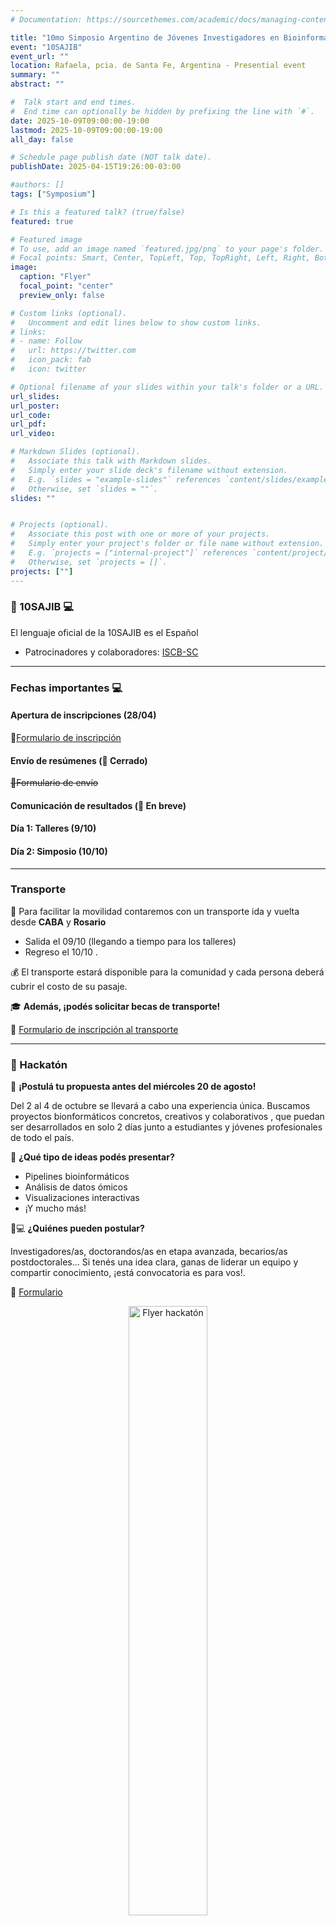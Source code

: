```yaml
---
# Documentation: https://sourcethemes.com/academic/docs/managing-content/

title: "10mo Simposio Argentino de Jóvenes Investigadores en Bioinformática"
event: "10SAJIB"
event_url: ""
location: Rafaela, pcia. de Santa Fe, Argentina - Presential event
summary: ""
abstract: ""

#  Talk start and end times.
#  End time can optionally be hidden by prefixing the line with `#`.
date: 2025-10-09T09:00:00-19:00
lastmod: 2025-10-09T09:00:00-19:00
all_day: false

# Schedule page publish date (NOT talk date).
publishDate: 2025-04-15T19:26:00-03:00

#authors: []
tags: ["Symposium"]

# Is this a featured talk? (true/false)
featured: true

# Featured image
# To use, add an image named `featured.jpg/png` to your page's folder. 
# Focal points: Smart, Center, TopLeft, Top, TopRight, Left, Right, BottomLeft, Bottom, BottomRight.
image:
  caption: "Flyer"
  focal_point: "center"
  preview_only: false

# Custom links (optional).
#   Uncomment and edit lines below to show custom links.
# links:
# - name: Follow
#   url: https://twitter.com
#   icon_pack: fab
#   icon: twitter

# Optional filename of your slides within your talk's folder or a URL.
url_slides: 
url_poster: 
url_code:
url_pdf:
url_video:

# Markdown Slides (optional).
#   Associate this talk with Markdown slides.
#   Simply enter your slide deck's filename without extension.
#   E.g. `slides = "example-slides"` references `content/slides/example-slides.md`.
#   Otherwise, set `slides = ""`.
slides: ""


# Projects (optional).
#   Associate this post with one or more of your projects.
#   Simply enter your project's folder or file name without extension.
#   E.g. `projects = ["internal-project"]` references `content/project/deep-learning/index.md`.
#   Otherwise, set `projects = []`.
projects: [""]
---
```


### :red_circle: 10SAJIB :computer:

El lenguaje oficial de la 10SAJIB es el Español
- Patrocinadores y colaboradores: [ISCB-SC](https://iscbsc.org/)

---
### Fechas importantes :computer:

#### Apertura de inscripciones (28/04)

📝[Formulario de inscripción](https://forms.gle/zv5YsA5SvposfCmn6)

#### Envío de resúmenes (📢 **Cerrado**)

~~📝Formulario de envío~~

#### Comunicación de resultados (📢 **En breve**)

#### Día 1: Talleres (9/10)

#### Día 2: Simposio (10/10)

---
### Transporte

🚌 Para facilitar la movilidad contaremos con un transporte ida y vuelta desde **CABA** y **Rosario** 
- Salida el 09/10 (llegando a tiempo para los talleres)
- Regreso el 10/10 .

💰 El transporte estará disponible para la comunidad y cada persona deberá cubrir el costo de su pasaje.

🎓 **Además, ¡podés solicitar becas de transporte!**

🔗 [Formulario de inscripción al transporte](https://docs.google.com/forms/d/e/1FAIpQLSdFaYxYHNVvfUHqejfZkcETYw6A-fiiXJAP_YYAEiHQkRMVQQ/viewform?usp=send_form)

---

### 🧩 Hackatón

📣 **¡Postulá tu propuesta antes del miércoles 20 de agosto!**

Del 2 al 4 de octubre se llevará a cabo una experiencia única. Buscamos proyectos bionformáticos concretos, creativos y colaborativos , que puedan ser desarrollados en solo 2 días junto a estudiantes y jóvenes profesionales de todo el país.

🧬 **¿Qué tipo de ideas podés presentar?**
* Pipelines bioinformáticos
* Análisis de datos ómicos
* Visualizaciones interactivas
* ¡Y mucho más!

👩💻 **¿Quiénes pueden postular?**

Investigadores/as, doctorandos/as en etapa avanzada, becarios/as postdoctorales... Si tenés una idea clara, ganas de liderar un equipo y compartir conocimiento, ¡está convocatoria es para vos!.

📝 [Formulario](https://docs.google.com/forms/d/e/1FAIpQLSdrrb0-ZbE9l4ibtFVHSxSouOwA7N6dPUrqYpBjH2HF-_D68A/viewform)

<p align="center">
  <img src="hackaton.jpeg" alt="Flyer hackatón" width="50%">
</p>

---

### 🧑‍🏫 Talleres

#### 🛠️ Club de Datos: una introducción a la ingeniería de software aplicada a la Ciencia de Datos
- 🔹 **Tallerista:** Miguel Ángel De Lillo (Club de Datos - FCEN-UBA)  
- 📍 **Lugar:** Campus UNRaf, C. Colectora, S2300 Rafaela, Santa Fe  
- 🕐 **Horario:** 14:00 – 18:00

Un taller para descubrir cómo las buenas prácticas de programación pueden transformar tu forma de trabajar en proyectos de Ciencia de Datos.


#### 🛠️ Quimioinformática asistida por IA: identificación de compuestos bioactivos
- 🔹 **Tallerista:** Mercedes Didier Garnham (IIB - EByN - UNSAM)  
- 📍 **Lugar:** Campus UNRaf, C. Colectora, S2300 Rafaela, Santa Fe  
- 🕐 **Horario:** 14:00 – 18:00  

Ideal para quienes quieran explorar representaciones moleculares, RDKit, descriptores y fingerprints.

#### 🛠️ Esto no es un taller de Docking con IA
- 🔹 **Tallerista:** Exequiel Barrera (IHEM-CONICET)  
- 💻 **Formato:** Virtual  
- 🕐 **Horario:** 13:00 – 18:00  


Un espacio para introducirse al docking molecular: desde la búsqueda de compuestos hasta el uso de Autodock Vina y el análisis de resultados.


#### 🛠️ Procesamiento de imágenes con Python
- 🔹 **Tallerista:** Leandro Matías Sommese (CONICET - UNQ)  
- 📍 **Lugar:** Campus UNRaf, C. Colectora, S2300 Rafaela, Santa Fe  
- 🕐 **Horario:** 14:00 – 18:00  

Un recorrido práctico por las herramientas de análisis y manipulación de imágenes digitales aplicadas a bioinformática estructural de proteínas.


---
### Temas de simposio
- Ómicas
- Ecología y Evolución
- Bioinformática estructural
- Bioinformática en industria
- Aplicaciones de Inteligencia Artificial
- Desarrollo de algoritmos y herramientas
- Bioinformática clínica y traslacional
- Educación y extensión 
- Modelado y simulación de sistemas biológicos
- Quimioinformática
- Ciencia de datos

---
### Certificados
- Certificados de asistencia a los talleres
- Certificado de participación en el 10SAJIB

---
### Código de conducta
Además de la inscripción y la asistencia, la participación en este evento requiere la aceptación del siguiente [Código de conducta](https://docs.google.com/document/d/1gmpcx05KAHsSO6MHd4ettlGT5cy7b9Yp4D55CZoN9RA/edit?usp=sharing).

---

## Redes sociales
- [Twitter](https://twitter.com/rsgargentina)
- [Linkedin](https://www.linkedin.com/in/iscb-sc-rsg-argentina-053599214/)
- [Instagram](https://www.instagram.com/rsg_arg/)
- [Facebook](https://www.facebook.com/RSGArgentina/)
- [Youtube](https://www.youtube.com/channel/UCVQA_t8dR5xownEu5NI9S0w/featured)